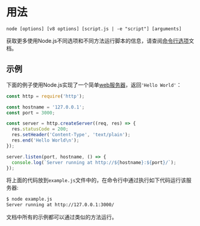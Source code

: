# 用法

<!--type=misc-->

`node [options] [v8 options] [script.js | -e "script"] [arguments]`

获取更多使用Node.js不同选项和不同方法运行脚本的信息，请查阅[命令行选项][]文档。

## 示例

下面的例子使用Node.js实现了一个简单[web服务器][]，返回`'Hello World'`：

```js
const http = require('http');

const hostname = '127.0.0.1';
const port = 3000;

const server = http.createServer((req, res) => {
  res.statusCode = 200;
  res.setHeader('Content-Type', 'text/plain');
  res.end('Hello World\n');
});

server.listen(port, hostname, () => {
  console.log(`Server running at http://${hostname}:${port}/`);
});
```

将上面的代码放到`example.js`文件中的，在命令行中通过执行如下代码运行该服务器:

```txt
$ node example.js
Server running at http://127.0.0.1:3000/
```

文档中所有的示例都可以通过类似的方法运行。

[命令行选项]: cli.html#cli_command_line_options
[web服务器]: http.html
